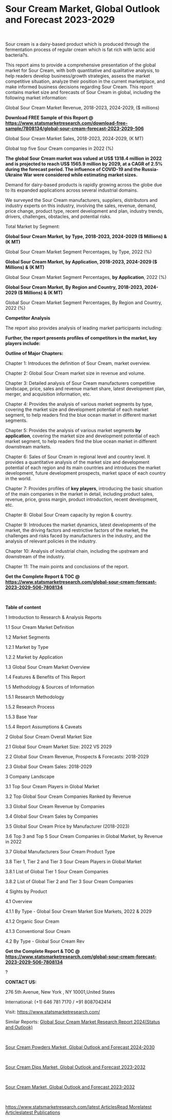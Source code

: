 <h1>Sour Cream Market, Global Outlook and Forecast 2023-2029</h1><br/><p>Sour cream is a dairy-based product which is produced through the fermentation process of regular cream which is fat rich with lactic acid bacteria?s.</p>
 
 
 
 <p>This report aims to provide a comprehensive presentation of the global market for Sour Cream, with both quantitative and qualitative analysis, to help readers develop business/growth strategies, assess the market competitive situation, analyze their position in the current marketplace, and make informed business decisions regarding Sour Cream. This report contains market size and forecasts of Sour Cream in global, including the following market information:</p>
 
 
 
 <p>Global Sour Cream Market Revenue, 2018-2023, 2024-2029, ($ millions)</p>
 
 
 
 <p><strong>Download FREE Sample of this Report @ <a href="https://www.statsmarketresearch.com/download-free-sample/7808134/global-sour-cream-forecast-2023-2029-506">https://www.statsmarketresearch.com/download-free-sample/7808134/global-sour-cream-forecast-2023-2029-506</a></strong></p>
 
 
 
 <p>Global Sour Cream Market Sales, 2018-2023, 2024-2029, (K MT)</p>
 
 
 
 <p>Global top five Sour Cream companies in 2022 (%)</p>
 
 
 
 <p><strong>The global Sour Cream market was valued at US$ 1318.4 million in 2022 and is projected to reach US$ 1565.9 million by 2029, at a <strong>CAGR</strong> of 2.5% during the forecast period. The influence of COVID-19 and the Russia-Ukraine War were considered while estimating market sizes.</strong></p>
 
 
 
 <p>Demand for dairy-based products is rapidly growing across the globe due to its expanded applications across several industrial domains.</p>
 
 
 
 <p>We surveyed the Sour Cream manufacturers, suppliers, distributors and industry experts on this industry, involving the sales, revenue, demand, price change, product type, recent development and plan, industry trends, drivers, challenges, obstacles, and potential risks.</p>
 
 
 
 <p>Total Market by Segment:</p>
 
 
 
 <p><strong>Global Sour Cream Market, by Type, 2018-2023, 2024-2029 ($ Millions) & (K MT)</strong></p>
 
 
 
 <p>Global Sour Cream Market Segment Percentages, by Type, 2022 (%)</p>
 
 
 
 <p><strong>Global Sour Cream Market, <strong>by Application</strong>, 2018-2023, 2024-2029 ($ Millions) & (K MT)</strong></p>
 
 
 
 <p>Global Sour Cream Market Segment Percentages, <strong>by Application</strong>, 2022 (%)</p>
 
 
 
 <p><strong>Global Sour Cream Market, By Region and Country, 2018-2023, 2024-2029 ($ Millions) & (K MT)</strong></p>
 
 
 
 <p>Global Sour Cream Market Segment Percentages, By Region and Country, 2022 (%)</p>
 
 
 
 <p><strong>Competitor Analysis</strong></p>
 
 
 
 <p>The report also provides analysis of leading market participants including:</p>
 
 
 
 <p><strong>Further, the report presents profiles of competitors in the market, <strong>key players</strong> include:</strong></p>
 
 
 
 <p><strong>Outline of Major Chapters:</strong></p>
 
 
 
 <p>Chapter 1: Introduces the definition of Sour Cream, market overview.</p>
 
 
 
 <p>Chapter 2: Global Sour Cream market size in revenue and volume.</p>
 
 
 
 <p>Chapter 3: Detailed analysis of Sour Cream manufacturers competitive landscape, price, sales and revenue market share, latest development plan, merger, and acquisition information, etc.</p>
 
 
 
 <p>Chapter 4: Provides the analysis of various market segments by type, covering the market size and development potential of each market segment, to help readers find the blue ocean market in different market segments.</p>
 
 
 
 <p>Chapter 5: Provides the analysis of various market segments <strong>by application</strong>, covering the market size and development potential of each market segment, to help readers find the blue ocean market in different downstream markets.</p>
 
 
 
 <p>Chapter 6: Sales of Sour Cream in regional level and country level. It provides a quantitative analysis of the market size and development potential of each region and its main countries and introduces the market development, future development prospects, market space of each country in the world.</p>
 
 
 
 <p>Chapter 7: Provides profiles of <strong>key players</strong>, introducing the basic situation of the main companies in the market in detail, including product sales, revenue, price, gross margin, product introduction, recent development, etc.</p>
 
 
 
 <p>Chapter 8: Global Sour Cream capacity by region & country.</p>
 
 
 
 <p>Chapter 9: Introduces the market dynamics, latest developments of the market, the driving factors and restrictive factors of the market, the challenges and risks faced by manufacturers in the industry, and the analysis of relevant policies in the industry.</p>
 
 
 
 <p>Chapter 10: Analysis of industrial chain, including the upstream and downstream of the industry.</p>
 
 
 
 <p>Chapter 11: The main points and conclusions of the report.</p>
 
 
 
 <div><b>Get the Complete Report & TOC @ <a href="https://www.statsmarketresearch.com/global-sour-cream-forecast-2023-2029-506-7808134">https://www.statsmarketresearch.com/global-sour-cream-forecast-2023-2029-506-7808134</a></b></div>
 
 
 
 <p><br />
 
 <b>Table of content</b></p>
 
 
 
 <p>1 Introduction to Research & Analysis Reports<br />
 
 1.1 Sour Cream Market Definition<br />
 
 1.2 Market Segments<br />
 
 1.2.1 Market by Type<br />
 
 1.2.2 Market by Application<br />
 
 1.3 Global Sour Cream Market Overview<br />
 
 1.4 Features & Benefits of This Report<br />
 
 1.5 Methodology & Sources of Information<br />
 
 1.5.1 Research Methodology<br />
 
 1.5.2 Research Process<br />
 
 1.5.3 Base Year<br />
 
 1.5.4 Report Assumptions & Caveats<br />
 
 2 Global Sour Cream Overall Market Size<br />
 
 2.1 Global Sour Cream Market Size: 2022 VS 2029<br />
 
 2.2 Global Sour Cream Revenue, Prospects & Forecasts: 2018-2029<br />
 
 2.3 Global Sour Cream Sales: 2018-2029<br />
 
 3 Company Landscape<br />
 
 3.1 Top Sour Cream Players in Global Market<br />
 
 3.2 Top Global Sour Cream Companies Ranked by Revenue<br />
 
 3.3 Global Sour Cream Revenue by Companies<br />
 
 3.4 Global Sour Cream Sales by Companies<br />
 
 3.5 Global Sour Cream Price by Manufacturer (2018-2023)<br />
 
 3.6 Top 3 and Top 5 Sour Cream Companies in Global Market, by Revenue in 2022<br />
 
 3.7 Global Manufacturers Sour Cream Product Type<br />
 
 3.8 Tier 1, Tier 2 and Tier 3 Sour Cream Players in Global Market<br />
 
 3.8.1 List of Global Tier 1 Sour Cream Companies<br />
 
 3.8.2 List of Global Tier 2 and Tier 3 Sour Cream Companies<br />
 
 4 Sights by Product<br />
 
 4.1 Overview<br />
 
 4.1.1 By Type - Global Sour Cream Market Size Markets, 2022 & 2029<br />
 
 4.1.2 Organic Sour Cream<br />
 
 4.1.3 Conventional Sour Cream<br />
 
 4.2 By Type - Global Sour Cream Rev</p>
 
 
 
 <div><b>Get the Complete Report & TOC @ <a href="https://www.statsmarketresearch.com/global-sour-cream-forecast-2023-2029-506-7808134">https://www.statsmarketresearch.com/global-sour-cream-forecast-2023-2029-506-7808134</a></b></div>
 
 
 
 <p>? </p>
 
 
 
 <p><b>CONTACT US:</b><br />
 
 276 5th Avenue, New York , NY 10001,United States<br />
 
 International: (+1) 646 781 7170 / +91 8087042414<br />
 
 Visit: <a href="https://www.statsmarketresearch.com/">https://www.statsmarketresearch.com/</a><br />
 
 Similar Reports: <a href="https://www.statsmarketresearch.com/global-sour-cream-forecast-2023-2029-506-7808134">Global Sour Cream Market Research Report 2024(Status and Outlook)</a><br />
 
 <br />
 
 <a href="https://www.statsmarketresearch.com/global-sour-cream-forecast-2023-2029-506-7808134">Sour Cream Powders Market, Global Outlook and Forecast 2024-2030</a><br />
 
 <br />
 
 <a href="https://www.statsmarketresearch.com/global-sour-cream-forecast-2023-2029-506-7808134">Sour Cream Dips Market, Global Outlook and Forecast 2023-2032</a><br />
 
 <br />
 
 <a href="https://www.statsmarketresearch.com/global-sour-cream-forecast-2023-2029-506-7808134">Sour Cream Market, Global Outlook and Forecast 2023-2032</a><br />
 
 <br />
 
 <a href="https://gyeongbokgung.com">https://www.statsmarketresearch.com/</a><a href="https://hallyeomaritime.com">latest Articles</a><a href="https://jingwansa.com">Read More</a><a href="https://nguoiviet.jp/">latest Articles</a><a href="https://www.intelmarketresearch.com/">latest Publications</a></p>